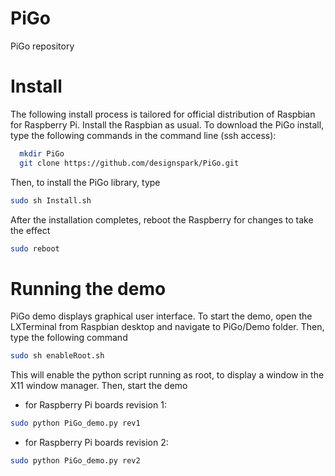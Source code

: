 PiGo
====

PiGo repository


# Install

The following install process is tailored for official distribution of 
Raspbian for Raspberry Pi. Install the Raspbian as usual.
To download the PiGo install, type the following commands in the 
command line (ssh access):
```bash
  mkdir PiGo
  git clone https://github.com/designspark/PiGo.git
```

Then, to install the PiGo library, type
```bash
sudo sh Install.sh
```
  
After the installation completes, reboot the Raspberry for changes to take
the effect 
```bash
sudo reboot
```

# Running the demo

PiGo demo displays graphical user interface. To start the demo, open the
LXTerminal from Raspbian desktop and navigate to PiGo/Demo folder. Then,
type the following command
```bash
sudo sh enableRoot.sh
```
This will enable the python script running as root, to display a window
in the X11 window manager. Then, start the demo
* for Raspberry Pi boards revision 1:
```bash
sudo python PiGo_demo.py rev1 
```
* for Raspberry Pi boards revision 2:
```bash
sudo python PiGo_demo.py rev2
```
  

